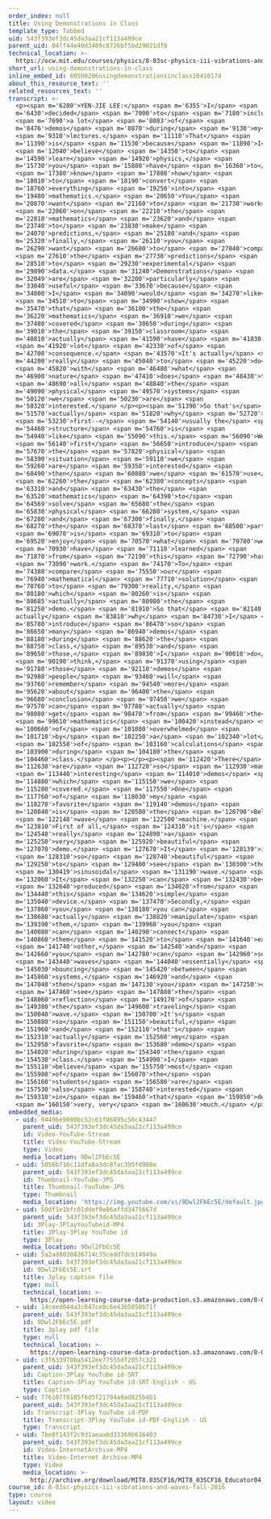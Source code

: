 ```yaml
---
order_index: null
title: Using Demonstrations in Class
template_type: Tabbed
uid: 543f393ef3dc45da3aa21cf113a499ce
parent_uid: 04ff44e40d3409c8726bf5bd29021df8
technical_location: >-
  https://ocw.mit.edu/courses/physics/8-03sc-physics-iii-vibrations-and-waves-fall-2016/instructor-insights/using-demonstrations-in-class
short_url: using-demonstrations-in-class
inline_embed_id: 80500206usingdemonstrationsinclass10410174
about_this_resource_text: ''
related_resources_text: ''
transcript: >-
  <p><span m='6280'>YEN-JIE LEE:</span> <span m='6355'>I</span> <span
  m='6430'>decided</span> <span m='7000'>to</span> <span m='7180'>include</span>
  <span m='7690'>a lot</span> <span m='8083'>of</span> <span
  m='8476'>demos</span> <span m='8870'>during</span> <span m='9130'>my</span>
  <span m='9310'>lectures.</span> <span m='11110'>That</span> <span
  m='11390'>is</span> <span m='11530'>because</span> <span m='11890'>I</span>
  <span m='12040'>believe</span> <span m='14350'>to</span> <span
  m='14590'>learn</span> <span m='14920'>physics,</span> <span
  m='15730'>you</span> <span m='15880'>have</span> <span m='16360'>to</span>
  <span m='17380'>know</span> <span m='17800'>how</span> <span
  m='18010'>to</span> <span m='18190'>convert</span> <span
  m='18760'>everything</span> <span m='19250'>into</span> <span
  m='19480'>mathematics.</span> <span m='20650'>You</span> <span
  m='20870'>want</span> <span m='21160'>to</span> <span m='21730'>work</span>
  <span m='22060'>on</span> <span m='22210'>the</span> <span
  m='22810'>mathematics</span> <span m='23620'>and</span> <span
  m='23740'>to</span> <span m='23830'>make</span> <span
  m='24070'>predictions,</span> <span m='25180'>and</span> <span
  m='25320'>finally,</span> <span m='26110'>you</span> <span
  m='26290'>want</span> <span m='26680'>to</span> <span m='27040'>compare</span>
  <span m='27610'>the</span> <span m='27730'>predictions</span> <span
  m='28510'>to</span> <span m='29230'>experimental</span> <span
  m='29890'>data.</span> <span m='31240'>Demonstrations</span> <span
  m='32049'>are</span> <span m='32200'>particularly</span> <span
  m='33040'>useful</span> <span m='33670'>because</span> <span
  m='34000'>I</span> <span m='34090'>would</span> <span m='34270'>like</span>
  <span m='34510'>to</span> <span m='34990'>show</span> <span
  m='35470'>that</span> <span m='36100'>the</span> <span
  m='36220'>mathematics</span> <span m='36910'>we</span> <span
  m='37480'>covered</span> <span m='38650'>during</span> <span
  m='39010'>the</span> <span m='39150'>classroom</span> <span
  m='40810'>actually</span> <span m='41590'>have</span> <span m='41830'>a</span>
  <span m='41920'>lot</span> <span m='42330'>of</span> <span
  m='42700'>consequence.</span> <span m='43570'>It's actually</span> <span
  m='44200'>really</span> <span m='45040'>to</span> <span m='45220'>do</span>
  <span m='45820'>with</span> <span m='46480'>what</span> <span
  m='46900'>nature</span> <span m='47410'>does</span> <span m='48430'>to</span>
  <span m='48690'>all</span> <span m='48840'>the</span> <span
  m='49090'>physical</span> <span m='49570'>systems</span> <span
  m='50120'>we</span> <span m='50230'>are</span> <span
  m='50320'>interested.</span> </p><p><span m='51390'>So that's</span> <span
  m='51570'>actually</span> <span m='51820'>why</span> <span m='52720'>we</span>
  <span m='53230'>first--</span> <span m='54140'>usually the</span> <span
  m='54460'>structure</span> <span m='54760'>is</span> <span
  m='54940'>like</span> <span m='55090'>this.</span> <span m='56090'>We</span>
  <span m='56140'>first</span> <span m='56650'>introduce</span> <span
  m='57670'>the</span> <span m='57820'>physical</span> <span
  m='58390'>situation</span> <span m='59110'>we</span> <span
  m='59260'>are</span> <span m='59350'>interested</span> <span
  m='60490'>then</span> <span m='60880'>we</span> <span m='61570'>use</span>
  <span m='62260'>the</span> <span m='62380'>concepts</span> <span
  m='63310'>and</span> <span m='63430'>the</span> <span
  m='63520'>mathematics</span> <span m='64390'>to</span> <span
  m='64569'>solve</span> <span m='65680'>the</span> <span
  m='65830'>physical</span> <span m='66280'>system,</span> <span
  m='67280'>and</span> <span m='67300'>finally,</span> <span
  m='68270'>the</span> <span m='68370'>last</span> <span m='68500'>part</span>
  <span m='69070'>is</span> <span m='69310'>to</span> <span
  m='69520'>enjoy</span> <span m='70570'>what</span> <span m='70780'>we</span>
  <span m='70930'>have</span> <span m='71110'>learned</span> <span
  m='71870'>from</span> <span m='72190'>this</span> <span m='72790'>hard</span>
  <span m='73090'>work.</span> <span m='74170'>To</span> <span
  m='74380'>compare</span> <span m='75550'>our</span> <span
  m='76940'>mathematical</span> <span m='77710'>solution</span> <span
  m='78760'>to</span> <span m='79300'>reality,</span> <span
  m='80180'>which</span> <span m='80260'>is</span> <span
  m='80685'>actually</span> <span m='80980'>the</span> <span
  m='81250'>demo.</span> <span m='81910'>So that</span> <span m='82140'>is
  actually</span> <span m='83810'>why</span> <span m='84730'>I</span> <span
  m='85780'>introduce</span> <span m='86470'>so</span> <span
  m='86650'>many</span> <span m='86940'>demos</span> <span
  m='88180'>during</span> <span m='88620'>the</span> <span
  m='88750'>class,</span> <span m='89530'>and</span> <span
  m='89650'>those,</span> <span m='89830'>I</span> <span m='90010'>do</span>
  <span m='90190'>think,</span> <span m='91370'>using</span> <span
  m='91780'>those</span> <span m='92110'>demos</span> <span
  m='92980'>people</span> <span m='93460'>will</span> <span
  m='93760'>remember</span> <span m='94540'>more</span> <span
  m='95620'>about</span> <span m='96400'>the</span> <span
  m='96680'>conclusion</span> <span m='97450'>we</span> <span
  m='97570'>can</span> <span m='97780'>actually</span> <span
  m='98080'>get</span> <span m='98470'>from</span> <span m='99460'>the</span>
  <span m='99610'>mathematics</span> <span m='100420'>instead</span> <span
  m='100660'>of</span> <span m='101080'>overwhelmed</span> <span
  m='101710'>by</span> <span m='102250'>a</span> <span m='102340'>lot</span>
  <span m='102550'>of</span> <span m='103160'>calculations</span> <span
  m='103900'>during</span> <span m='104180'>the</span> <span
  m='104460'>class.</span> </p><p></p><p><span m='112420'>There</span> <span
  m='112630'>are</span> <span m='112720'>so</span> <span m='112930'>many</span>
  <span m='113440'>interesting</span> <span m='114010'>demos</span> <span
  m='114880'>which</span> <span m='115150'>we</span> <span
  m='115280'>covered.</span> <span m='117550'>One</span> <span
  m='117760'>of</span> <span m='118030'>my</span> <span
  m='118270'>favorite</span> <span m='119140'>demos</span> <span
  m='120040'>is</span> <span m='120580'>the</span> <span m='120790'>Bell</span>
  <span m='122140'>wave</span> <span m='122500'>machine.</span> <span
  m='123810'>First of all,</span> <span m='124310'>it's</span> <span
  m='124540'>really</span> <span m='124890'>a</span> <span
  m='125250'>very</span> <span m='125920'>beautiful</span> <span
  m='127070'>demo.</span> <span m='127670'>It</span> <span m='128139'>is</span>
  <span m='128310'>so</span> <span m='128740'>beautiful</span> <span
  m='129250'>to</span> <span m='129400'>see</span> <span m='130300'>the</span>
  <span m='130419'>sinusoidal</span> <span m='131190'>wave.</span> <span
  m='132060'>It</span> <span m='132250'>can</span> <span m='132430'>be</span>
  <span m='132640'>produced</span> <span m='134020'>from</span> <span
  m='134440'>this</span> <span m='134620'>simple</span> <span
  m='135040'>device.</span> <span m='137470'>Secondly,</span> <span
  m='137860'>you</span> <span m='138180'>you can</span> <span
  m='138680'>actually</span> <span m='138820'>manipulate</span> <span
  m='139390'>them,</span> <span m='139960'>you</span> <span
  m='140080'>can</span> <span m='140290'>connect</span> <span
  m='140860'>them</span> <span m='141520'>to</span> <span m='141640'>each</span>
  <span m='141740'>other,</span> <span m='142540'>and</span> <span
  m='142660'>you</span> <span m='142780'>can</span> <span m='142960'>see</span>
  <span m='143440'>waves</span> <span m='144040'>essentially</span> <span
  m='145030'>bouncing</span> <span m='145420'>between</span> <span
  m='145860'>systems,</span> <span m='146920'>and</span> <span
  m='147040'>then</span> <span m='147130'>you</span> <span m='147250'>can</span>
  <span m='147460'>see</span> <span m='147880'>the</span> <span
  m='148060'>reflection</span> <span m='149170'>of</span> <span
  m='149380'>the</span> <span m='149600'>traveling</span> <span
  m='150040'>wave.</span> <span m='150700'>It's</span> <span
  m='150880'>so</span> <span m='151150'>beautiful,</span> <span
  m='151960'>and</span> <span m='152110'>that's</span> <span
  m='152310'>actually</span> <span m='152560'>my</span> <span
  m='152950'>favorite</span> <span m='153680'>demo</span> <span
  m='154020'>during</span> <span m='154340'>the</span> <span
  m='154530'>class.</span> <span m='154990'>I</span> <span
  m='155110'>believe</span> <span m='155750'>most</span> <span
  m='155980'>of</span> <span m='156070'>the</span> <span
  m='156160'>students</span> <span m='156580'>are</span> <span
  m='157530'>also</span> <span m='158740'>interested</span> <span
  m='159310'>in</span> <span m='159460'>that</span> <span m='159850'>demo</span>
  <span m='160150'>very, very</span> <span m='160630'>much.</span> </p>
embedded_media:
  - uid: 94496e9080bc52c61f06895c56c43447
    parent_uid: 543f393ef3dc45da3aa21cf113a499ce
    id: Video-YouTube-Stream
    title: Video-YouTube-Stream
    type: Video
    media_location: 9Dwl2FbEc5E
  - uid: 5056b716c11dfa8a3dc8fac395fd908e
    parent_uid: 543f393ef3dc45da3aa21cf113a499ce
    id: Thumbnail-YouTube-JPG
    title: Thumbnail-YouTube-JPG
    type: Thumbnail
    media_location: 'https://img.youtube.com/vi/9Dwl2FbEc5E/default.jpg'
  - uid: 50df1e1bfc01ddef9e86affd3475667d
    parent_uid: 543f393ef3dc45da3aa21cf113a499ce
    id: 3Play-3PlayYouTubeid-MP4
    title: 3Play-3Play YouTube id
    type: 3Play
    media_location: 9Dwl2FbEc5E
  - uid: 5a2ad8030836714c35cedd7dcb14049a
    parent_uid: 543f393ef3dc45da3aa21cf113a499ce
    id: 9Dwl2FbEc5E.srt
    title: 3play caption file
    type: null
    technical_location: >-
      https://open-learning-course-data-production.s3.amazonaws.com/8-03sc-physics-iii-vibrations-and-waves-fall-2016/5a2ad8030836714c35cedd7dcb14049a_9Dwl2FbEc5E.srt
  - uid: 14ceed044a3c647ce8c6e43b5850b71f
    parent_uid: 543f393ef3dc45da3aa21cf113a499ce
    id: 9Dwl2FbEc5E.pdf
    title: 3play pdf file
    type: null
    technical_location: >-
      https://open-learning-course-data-production.s3.amazonaws.com/8-03sc-physics-iii-vibrations-and-waves-fall-2016/14ceed044a3c647ce8c6e43b5850b71f_9Dwl2FbEc5E.pdf
  - uid: c3f633970ba5412ee77555df2057c321
    parent_uid: 543f393ef3dc45da3aa21cf113a499ce
    id: Caption-3Play YouTube id-SRT
    title: Caption-3Play YouTube id-SRT-English - US
    type: Caption
  - uid: 776107f0185f6d5f21794a9ad825b4b1
    parent_uid: 543f393ef3dc45da3aa21cf113a499ce
    id: Transcript-3Play YouTube id-PDF
    title: Transcript-3Play YouTube id-PDF-English - US
    type: Transcript
  - uid: 7be8f143f2c931aeaa6d33369b636403
    parent_uid: 543f393ef3dc45da3aa21cf113a499ce
    id: Video-InternetArchive-MP4
    title: Video-Internet Archive-MP4
    type: Video
    media_location: >-
      http://archive.org/download/MIT8.03SCF16/MIT8_03SCF16_Educator04_Using_Demos_in_Class_300k.mp4
course_id: 8-03sc-physics-iii-vibrations-and-waves-fall-2016
type: course
layout: video
---
```


